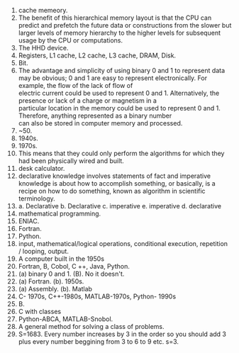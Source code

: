 1. cache memeory.  
2. The benefit of this hierarchical memory layout is that the CPU can predict and prefetch the future data or
   constructions from the slower but larger levels of memory hierarchy to the higher levels for subsequent usage by the CPU
   or computations.
3. The HHD device.
4. Registers, L1 cache, L2 cache, L3 cache, DRAM, Disk.
5. Bit.  
6. The advantage and simplicity of using binary 0 and 1 to
represent data may be obvious; 0 and 1 are easy to represent electronically. For example, the flow of the lack of flow of  
electric current could be used to represent 0 and 1. Alternatively, the presence or lack of a charge or magnetism in a  
particular location in the memory could be used to represent 0 and 1. Therefore, anything represented as a binary number  
can also be stored in computer memory and processed.  
7. ~50.  
8. 1940s.
9. 1970s.
10. This means that they could only perform the algorithms for which they had been physically wired and built.
11. desk calculator.  
12. declarative knowledge involves statements of fact and  imperative knowledge is about how to accomplish something, or basically, is a recipe on how to do something, known as algorithm in scientific terminology.
13. a. Declarative b. Declarative c. imperative e. imperative d. declarative
14. mathematical programming.  
15. ENIAC.
16. Fortran.  
17. Python.  
18. input, mathematical/logical operations, conditional execution, repetition / looping, output.
19. A computer built in the 1950s
20. Fortran, B, Cobol, C ++, Java, Python.
21. (a) binary 0 and 1. (B). No it doesn't. 
22. (a) Fortran. (b). 1950s.  
23. (a) Assembly. (b). Matlab 
24.  C- 1970s, C++-1980s, MATLAB-1970s, Python- 1990s
25. B. 
26. C with classes
27. Python-ABCA, MATLAB-Snobol. 
28. A general method for solving a class of problems.  
29. S=1683. Every number increases by 3 in the order so you should add 3 plus every number beggining from 3 to 6 to 9 etc. s=3.  
